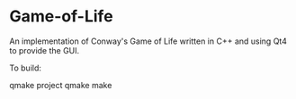 Game-of-Life
============

An implementation of Conway's Game of Life written in C++ and using Qt4 to provide the GUI.

To build:

qmake project
qmake
make

